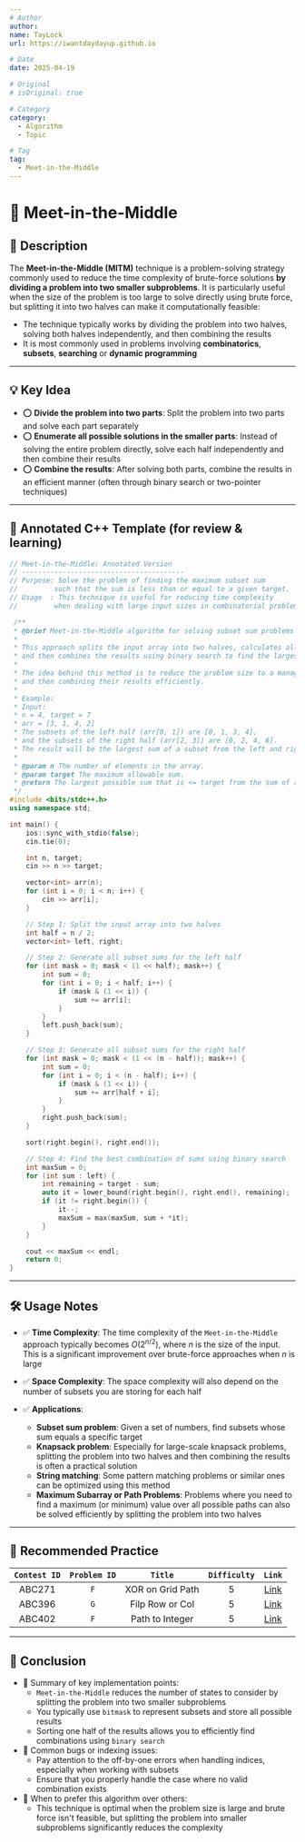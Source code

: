 ```yaml
---
# Author
author:
name: TayLock
url: https://iwantdaydayup.github.io

# Date
date: 2025-04-19

# Original
# isOriginal: true

# Category
category:
  - Algorithm
  - Topic

# Tag
tag:
  - Meet-in-the-Middle
---
```


# 🧩 Meet-in-the-Middle

## 📌 Description

The **Meet-in-the-Middle (MITM)** technique is a problem-solving strategy commonly used to reduce the time complexity of brute-force solutions **by dividing a problem into two smaller subproblems**. It is particularly useful when the size of the problem is too large to solve directly using brute force, but splitting it into two halves can make it computationally feasible:

- The technique typically works by dividing the problem into two halves, solving both halves independently, and then combining the results
- It is most commonly used in problems involving **combinatorics**, **subsets**, **searching** or **dynamic programming**

---

## 💡 Key Idea

- ⭕ **Divide the problem into two parts**: Split the problem into two parts and solve each part separately
- ⭕ **Enumerate all possible solutions in the smaller parts**: Instead of solving the entire problem directly, solve each half independently and then combine their results
- ⭕ **Combine the results**: After solving both parts, combine the results in an efficient manner (often through binary search or two-pointer techniques)

---

## 📘 Annotated C++ Template (for review & learning)

```cpp
// Meet-in-the-Middle: Annotated Version
// ----------------------------------------
// Purpose: Solve the problem of finding the maximum subset sum
//         such that the sum is less than or equal to a given target.
// Usage  : This technique is useful for reducing time complexity
//         when dealing with large input sizes in combinatorial problems.

 /**
 * @brief Meet-in-the-Middle algorithm for solving subset sum problems
 *
 * This approach splits the input array into two halves, calculates all possible subset sums for each half,
 * and then combines the results using binary search to find the largest sum that is <= target.
 *
 * The idea behind this method is to reduce the problem size to a manageable level by solving smaller subproblems
 * and then combining their results efficiently.
 *
 * Example:
 * Input:
 * n = 4, target = 7
 * arr = [3, 1, 4, 2]
 * The subsets of the left half (arr[0, 1]) are [0, 1, 3, 4],
 * and the subsets of the right half (arr[2, 3]) are [0, 2, 4, 6].
 * The result will be the largest sum of a subset from the left and right halves that is <= 7.
 *
 * @param n The number of elements in the array.
 * @param target The maximum allowable sum.
 * @return The largest possible sum that is <= target from the sum of any subset of arr.
 */
#include <bits/stdc++.h>
using namespace std;

int main() {
    ios::sync_with_stdio(false);
    cin.tie(0);

    int n, target;
    cin >> n >> target;

    vector<int> arr(n);
    for (int i = 0; i < n; i++) {
        cin >> arr[i];
    }

    // Step 1: Split the input array into two halves
    int half = n / 2;
    vector<int> left, right;

    // Step 2: Generate all subset sums for the left half
    for (int mask = 0; mask < (1 << half); mask++) {
        int sum = 0;
        for (int i = 0; i < half; i++) {
            if (mask & (1 << i)) {
                sum += arr[i];
            }
        }
        left.push_back(sum);
    }

    // Step 3: Generate all subset sums for the right half
    for (int mask = 0; mask < (1 << (n - half)); mask++) {
        int sum = 0;
        for (int i = 0; i < (n - half); i++) {
            if (mask & (1 << i)) {
                sum += arr[half + i];
            }
        }
        right.push_back(sum);
    }

    sort(right.begin(), right.end());

    // Step 4: Find the best combination of sums using binary search
    int maxSum = 0;
    for (int sum : left) {
        int remaining = target - sum;
        auto it = lower_bound(right.begin(), right.end(), remaining);
        if (it != right.begin()) {
            it--;
            maxSum = max(maxSum, sum + *it);
        }
    }

    cout << maxSum << endl;
    return 0;
}
```

---

## 🛠️ Usage Notes

- ✅ **Time Complexity**: The time complexity of the `Meet-in-the-Middle` approach typically becomes $O(2^{n/2})$, where $n$ is the size of the input. This is a significant improvement over brute-force approaches when $n$ is large
- ✅ **Space Complexity**: The space complexity will also depend on the number of subsets you are storing for each half
- ✅ **Applications**:

  - **Subset sum problem**: Given a set of numbers, find subsets whose sum equals a specific target
  - **Knapsack problem**: Especially for large-scale knapsack problems, splitting the problem into two halves and then combining the results is often a practical solution
  - **String matching**: Some pattern matching problems or similar ones can be optimized using this method
  - **Maximum Subarray or Path Problems**: Problems where you need to find a maximum (or minimum) value over all possible paths can also be solved efficiently by splitting the problem into two halves

---

## 📝 Recommended Practice

| `Contest ID` | `Problem ID` |     `Title`      | `Difficulty` |                          `Link`                           |
| :----------: | :----------: | :--------------: | :----------: | :-------------------------------------------------------: |
|    ABC271    |     `F`      | XOR on Grid Path |      5       | [Link](https://atcoder.jp/contests/abc271/tasks/abc271_f) |
|    ABC396    |     `G`      | Filp Row or Col  |      5       | [Link](https://atcoder.jp/contests/abc396/tasks/abc396_g) |
|    ABC402    |     `F`      | Path to Integer  |      5       | [Link](https://atcoder.jp/contests/abc402/tasks/abc402_f) |

---

## 🧠 Conclusion

- 🧩 Summary of key implementation points:
  - `Meet-in-the-Middle` reduces the number of states to consider by splitting the problem into two smaller subproblems
  - You typically use `bitmask` to represent subsets and store all possible results
  - Sorting one half of the results allows you to efficiently find combinations using `binary search`
- 🧩 Common bugs or indexing issues:
  - Pay attention to the off-by-one errors when handling indices, especially when working with subsets
  - Ensure that you properly handle the case where no valid combination exists
- 🧩 When to prefer this algorithm over others:
  - This technique is optimal when the problem size is large and brute force isn't feasible, but splitting the problem into smaller subproblems significantly reduces the complexity
